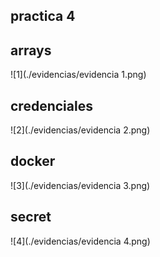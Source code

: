 ## practica 4

## arrays
![1](./evidencias/evidencia 1.png)

## credenciales
![2](./evidencias/evidencia 2.png)

## docker
![3](./evidencias/evidencia 3.png)

## secret

![4](./evidencias/evidencia 4.png)

